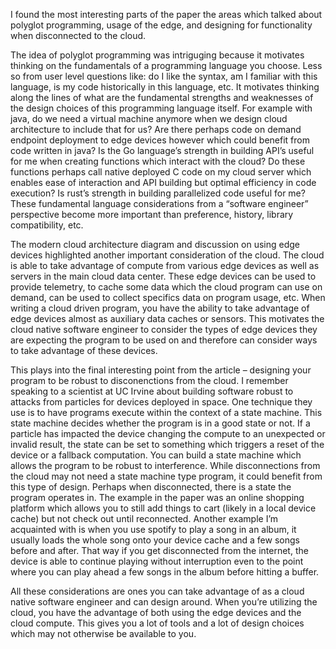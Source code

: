 I found the most interesting parts of the paper the areas which talked about polyglot programming, usage of the edge, and designing for functionality when disconnected to the cloud. 

The idea of polyglot programming was intriguging because it motivates thinking on the fundamentals of a programming language you choose. Less so from user level questions like: do I like the syntax, am I familiar with this language, is my code historically in this language, etc. It motivates thinking along the lines of what are the fundamental strengths and weaknesses of the design choices of this programming language itself. For example with java, do we need a virtual machine anymore when we design cloud architecture to include that for us? Are there perhaps code on demand endpoint deployment to edge devices however which could benefit from code written in java? Is the Go language’s strength in building API’s useful for me when creating functions which interact with the cloud? Do these functions perhaps call native deployed C code on my cloud server which enables ease of interaction and API building but optimal efficiency in code execution? Is rust’s strength in building parallelized code useful for me? These fundamental language considerations from a “software engineer” perspective become more important than preference, history, library compatibility, etc. 

The modern cloud architecture diagram and discussion on using edge devices highlighted another important consideration of the cloud. The cloud is able to take advantage of compute from various edge devices as well as servers in the main cloud data center. These edge devices can be used to provide telemetry, to cache some data which the cloud program can use on demand, can be used to collect specifics data on program usage, etc. When writing a cloud driven program, you have the ability to take advantage of edge devices almost as auxiliary data caches or sensors. This motivates the cloud native software engineer to consider the types of edge devices they are expecting the program to be used on and therefore can consider ways to take advantage of these devices. 

This plays into the final interesting point from the article – designing your program to be robust to disconenctions from the cloud. I remember speaking to a scientist at UC Irvine about building software robust to attacks from particles for devices deployed in space. One technique they use is to have programs execute within the context of a state machine. This state machine decides whether the program is in a good state or not. If a particle has impacted the device changing the compute to an unexpected or invalid result, the state can be set to something which triggers a reset of the device or a fallback computation. You can build a state machine which allows the program to be robust to interference. While disconnections from the cloud may not need a state machine type program, it could benefit from this type of design. Perhaps when disconnected, there is a state the program operates in. The example in the paper was an online shopping platform which allows you to still add things to cart (likely in a local device cache) but not check out until reconnected. Another example I’m acquainted with is when you use spotify to play a song in an album, it usually loads the whole song onto your device cache and a few songs before and after. That way if you get disconnected from the internet, the device is able to continue playing without interruption even to the point where you can play ahead a few songs in the album before hitting a buffer. 

All these considerations are ones you can take advantage of as a cloud native software engineer and can design around. When you’re utilizing the cloud, you have the advantage of both using the edge devices and the cloud compute. This gives you a lot of tools and a lot of design choices which may not otherwise be available to you. 
